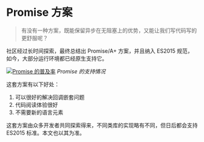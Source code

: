 Promise 方案
========

> 有没有一种方案，既能保留异步在无阻塞上的优势，又能让我们写代码写的更舒服呢？

社区经过长时间探索，最终总结出 Promise/A+ 方案，并且纳入 ES2015 规范，如今，大部分运行环境都已经原生支持它。

[![Promise 的普及率](http://zhijia-10060660.file.myqcloud.com/article/images/20170624003412_474.jpg)](http://caniuse.com/#search=promise)
_Promise 的支持情况_

这套方案有以下好处：

1. 可以很好的解决回调嵌套问题
2. 代码阅读体验很好
3. 不需要新的语言元素

这套方案由众多开发者共同探索得来，不同类库的实现略有不同，但日后都会支持 ES2015 标准。本文也以其为准。